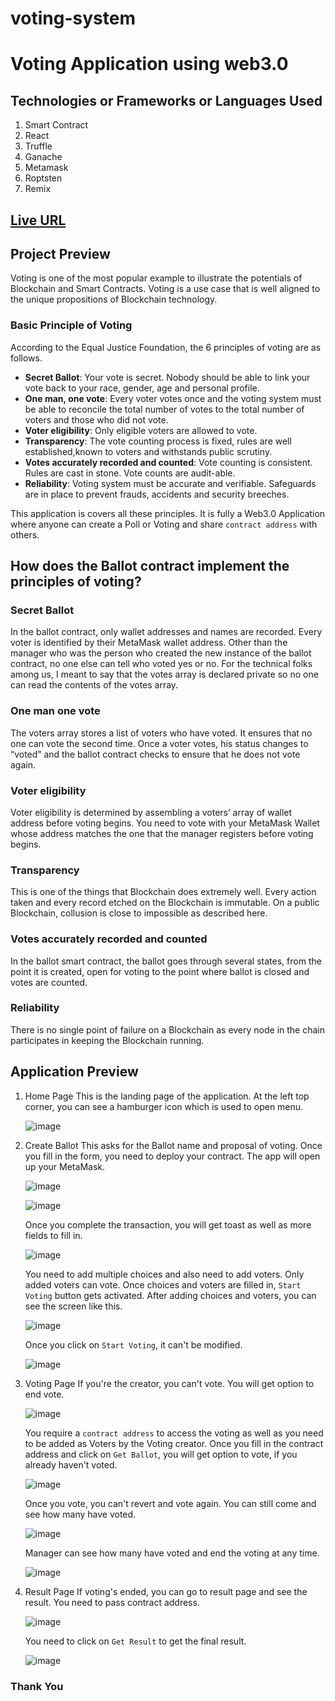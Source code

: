 # voting-system
# Voting Application using web3.0

## Technologies or Frameworks or Languages Used

1. Smart Contract
2. React
3. Truffle
4. Ganache
5. Metamask
6. Roptsten
7. Remix

## [Live URL](https://web3-voting-app.netlify.app)

## Project Preview

Voting is one of the most popular example to illustrate the potentials of Blockchain and Smart Contracts. Voting is a use case that is well aligned to the unique propositions of Blockchain technology.

### Basic Principle of Voting

According to the Equal Justice Foundation, the 6 principles of voting are as follows.

-   **Secret Ballot**: Your vote is secret. Nobody should be able to link your vote back to your race, gender, age and personal profile.
-   **One man, one vote**: Every voter votes once and the voting system must be able to reconcile the total number of votes to the total number of voters and those who did not vote.
-   **Voter eligibility**: Only eligible voters are allowed to vote.
-   **Transparency**: The vote counting process is fixed, rules are well established,known to voters and withstands public scrutiny.
-   **Votes accurately recorded and counted**: Vote counting is consistent. Rules are cast in stone. Vote counts are audit-able.
-   **Reliability**: Voting system must be accurate and verifiable. Safeguards are in place to prevent frauds, accidents and security breeches.

This application is covers all these principles. It is fully a Web3.0 Application where anyone can create a Poll or Voting and share `contract address` with others.

## How does the Ballot contract implement the principles of voting?

### Secret Ballot

In the ballot contract, only wallet addresses and names are recorded. Every voter is identified by their MetaMask wallet address. Other than the manager who was the person who created the new instance of the ballot contract, no one else can tell who voted yes or no. For the technical folks among us, I meant to say that the votes array is declared private so no one can read the contents of the votes array.

### One man one vote

The voters array stores a list of voters who have voted. It ensures that no one can vote the second time. Once a voter votes, his status changes to “voted” and the ballot contract checks to ensure that he does not vote again.

### Voter eligibility

Voter eligibility is determined by assembling a voters’ array of wallet address before voting begins. You need to vote with your MetaMask Wallet whose address matches the one that the manager registers before voting begins.

### Transparency

This is one of the things that Blockchain does extremely well. Every action taken and every record etched on the Blockchain is immutable. On a public Blockchain, collusion is close to impossible as described here.

### Votes accurately recorded and counted

In the ballot smart contract, the ballot goes through several states, from the point it is created, open for voting to the point where ballot is closed and votes are counted.

### Reliability

There is no single point of failure on a Blockchain as every node in the chain participates in keeping the Blockchain running.

## Application Preview

1.  Home Page
    This is the landing page of the application. At the left top corner, you can see a hamburger icon which is used to open menu.

    ![image](https://user-images.githubusercontent.com/71542496/183929649-e721add2-0fff-4868-ade1-cbd91ab29c51.png)

2.  Create Ballot
    This asks for the Ballot name and proposal of voting. Once you fill in the form, you need to deploy your contract. The app will open up your MetaMask.

    ![image](https://user-images.githubusercontent.com/71542496/183930441-6845d9c9-9403-489e-8ff8-869551484089.png)

    ![image](https://user-images.githubusercontent.com/71542496/183930669-d27fc9b7-2643-463c-90e4-3315d91555dc.png)

    Once you complete the transaction, you will get toast as well as more fields to fill in.

    ![image](https://user-images.githubusercontent.com/71542496/183930994-0aff8c61-27d1-4b34-ad34-2893c3ccd3f8.png)

    You need to add multiple choices and also need to add voters. Only added voters can vote. Once choices and voters are filled in, `Start Voting` button gets activated. After adding choices and voters, you can see the screen like this.

    ![image](https://user-images.githubusercontent.com/71542496/183932795-fae9701f-1d44-4df8-b160-1788d60759f7.png)

    Once you click on `Start Voting`, it can't be modified.

    ![image](https://user-images.githubusercontent.com/71542496/183933495-0935ab05-be98-4734-b273-f5ecb2da6d86.png)

3.  Voting Page
    If you're the creator, you can't vote. You will get option to end vote.

    ![image](https://user-images.githubusercontent.com/71542496/183934198-6e064b23-dcd5-4a4c-8557-ee475b593bdd.png)

    You require a `contract address` to access the voting as well as you need to be added as Voters by the Voting creator. Once you fill in the contract address and click on `Get Ballot`, you will get option to vote, if you already haven't voted.

    ![image](https://user-images.githubusercontent.com/71542496/183934984-56681271-24ef-4a88-8509-e0ae30b885ae.png)

    Once you vote, you can't revert and vote again. You can still come and see how many have voted.

    ![image](https://user-images.githubusercontent.com/71542496/183935585-31d9fb36-6809-4c70-ba1f-aeca3e0cfa74.png)

    Manager can see how many have voted and end the voting at any time.

    ![image](https://user-images.githubusercontent.com/71542496/183937177-eafe8b23-ad90-46aa-a9da-0d1ba6a5c40d.png)

4.  Result Page
    If voting's ended, you can go to result page and see the result. You need to pass contract address.

    ![image](https://user-images.githubusercontent.com/71542496/183946265-c8e41e97-bbe2-4805-84df-b0871e884bfe.png)

    You need to click on `Get Result` to get the final result.

    ![image](https://user-images.githubusercontent.com/71542496/183938260-c58b2652-9b34-448b-b090-48543d1b3910.png)

### Thank You
